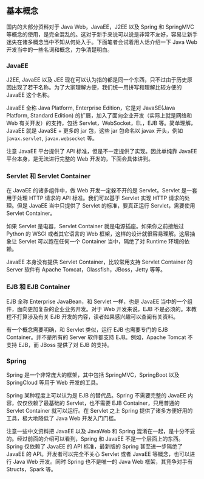 ## 基本概念

国内的大部分资料对于 Java Web，JavaEE，J2EE 以及 Spring 和 SpringMVC 等概念的使用，是完全混乱的。这对于新手来说可以说是非常不友好，容易让新手迷失在诸多概念当中不知从何处入手。下面笔者会试着用人话介绍一下 Java Web 开发当中的一些名词和概念，力争清楚明白。

### JavaEE

J2EE, JavaEE 以及 JEE 现在可以认为指的都是同一个东西，只不过由于历史原因出现了若干名称。为了大家理解方便，我们统一用拼写和理解比较方便的 JavaEE 这个名称。

JavaEE 全称 Java Platform, Enterprise Edition，它是对 JavaSE(Java Platform, Standard Edition) 的扩展，加入了面向企业开发（实际上就是网络和 Web 有关开发）的支持，包括 Servlet，WebSocket，EL，EJB 等。简单理解，JavaEE 就是 JavaSE + 更多的 jar 包，这些 jar 包命名以 javax 开头，例如 `javax.servlet`, `javax.websocket` 等。

注意 JavaEE 平台提供了 API 标准，但是不一定提供了实现。因此单纯靠 JavaEE 平台本身，是无法进行完整的 Web 开发的，下面会具体讲到。

### Servlet 和 Servlet Container

在 JavaEE 的诸多组件中，做 Web 开发一定躲不开的是 Servlet。Servlet 是一套用于处理 HTTP 请求的 API 标准。我们可以基于 Servlet 实现 HTTP 请求的处理。但是 JavaEE 当中只提供了 Servlet 的标准，要真正运行 Servlet，需要使用 Servlet Container。

如果 Servlet 是电器，Servlet Container 就是电源插座。如果你之前接触过 Python 的 WSGI 或者其它语言的 Web 框架，这样的设计就很容易理解。这层抽象让 Servlet 可以跑在任何一个 Container 当中，隔绝了对 Runtime 环境的依赖。

JavaEE 本身没有提供 Servlet Container，比较常用支持 Servlet Container 的 Server 软件有 Apache Tomcat，Glassfish，JBoss，Jetty 等等。

### EJB 和 EJB Container

EJB 全称 Enterprise JavaBean，和 Servlet 一样，也是 JavaEE 当中的一个组件，面向更加复杂的企业业务开发。对于 Web 开发来说，EJB 不是必须的。本教程不打算涉及有关 EJB 开发的内容，读者如果感兴趣可以查阅有关资料。

有一个概念需要明确，和 Servlet 类似，运行 EJB 也需要专门的 EJB Container。并不是所有的 Server 软件都支持 EJB。例如，Apache Tomcat 不支持 EJB，而 JBoss 提供了对 EJB 的支持。

### Spring

Spring 是一个非常庞大的框架，其中包括 SpringMVC，SpringBoot 以及 SpringCloud 等用于 Web 开发的工具。

Spring 某种程度上可以认为是 EJB 的替代品。Spring 不需要完整的 JavaEE 内容，仅仅依赖了最基础的 Servlet，也不需要 EJB Container，只用普通的 Servlet Container 就可以运行。在 Servlet 之上 Spring 提供了诸多方便好用的工具，极大地降低了 Java Web 开发入门门槛。

注意一些中文资料把 JavaEE 以及 JavaWeb 和 Spring 混淆在一起，是十分不妥的。经过前面的介绍可以看到，Spring 和 JavaEE 不是一个层面上的东西。Spring 仅依赖了 JavaEE 的 API 标准，最新版的 Spring 甚至进一步隔绝了 JavaEE 的 API。开发者可以完全不关心 Servlet 或者 JavaEE 等概念，也可以进行 Java Web 开发。同时 Spring 也不是唯一的 Java Web 框架，其竞争对手有 Structs，Spark 等。


